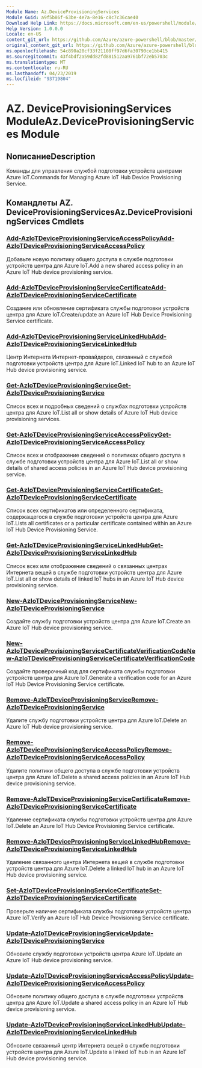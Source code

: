 ```yaml
---
Module Name: Az.DeviceProvisioningServices
Module Guid: a9f5b86f-63be-4e7a-8e16-c8c7c36cae40
Download Help Link: https://docs.microsoft.com/en-us/powershell/module/az.deviceprovisioningservices
Help Version: 1.0.0.0
Locale: en-US
content_git_url: https://github.com/Azure/azure-powershell/blob/master/src/DeviceProvisioningServices/DeviceProvisioningServices/help/Az.DeviceProvisioningServices.md
original_content_git_url: https://github.com/Azure/azure-powershell/blob/master/src/DeviceProvisioningServices/DeviceProvisioningServices/help/Az.DeviceProvisioningServices.md
ms.openlocfilehash: 54c890a20cf33f21108ff97d6fa30790ce1bb415
ms.sourcegitcommit: 43f4bdf2a59dd82fd881512aa9761bf72eb5703c
ms.translationtype: MT
ms.contentlocale: ru-RU
ms.lasthandoff: 04/23/2019
ms.locfileid: "93719804"
---
```

# <span data-ttu-id="9338f-101">AZ. DeviceProvisioningServices Module</span><span class="sxs-lookup"><span data-stu-id="9338f-101">Az.DeviceProvisioningServices Module</span></span>
## <span data-ttu-id="9338f-102">Nописание</span><span class="sxs-lookup"><span data-stu-id="9338f-102">Description</span></span>
<span data-ttu-id="9338f-103">Команды для управления службой подготовки устройств центрами Azure IoT.</span><span class="sxs-lookup"><span data-stu-id="9338f-103">Commands for Managing Azure IoT Hub Device Provisioning Service.</span></span>

## <span data-ttu-id="9338f-104">Командлеты AZ. DeviceProvisioningServices</span><span class="sxs-lookup"><span data-stu-id="9338f-104">Az.DeviceProvisioningServices Cmdlets</span></span>
### [<span data-ttu-id="9338f-105">Add-AzIoTDeviceProvisioningServiceAccessPolicy</span><span class="sxs-lookup"><span data-stu-id="9338f-105">Add-AzIoTDeviceProvisioningServiceAccessPolicy</span></span>](Add-AzIoTDeviceProvisioningServiceAccessPolicy.md)
<span data-ttu-id="9338f-106">Добавьте новую политику общего доступа в службе подготовки устройств центра для Azure IoT.</span><span class="sxs-lookup"><span data-stu-id="9338f-106">Add a new shared access policy in an Azure IoT Hub device provisioning service.</span></span>

### [<span data-ttu-id="9338f-107">Add-AzIoTDeviceProvisioningServiceCertificate</span><span class="sxs-lookup"><span data-stu-id="9338f-107">Add-AzIoTDeviceProvisioningServiceCertificate</span></span>](Add-AzIoTDeviceProvisioningServiceCertificate.md)
<span data-ttu-id="9338f-108">Создание или обновление сертификата службы подготовки устройств центра для Azure IoT.</span><span class="sxs-lookup"><span data-stu-id="9338f-108">Create/update an Azure IoT Hub Device Provisioning Service certificate.</span></span>

### [<span data-ttu-id="9338f-109">Add-AzIoTDeviceProvisioningServiceLinkedHub</span><span class="sxs-lookup"><span data-stu-id="9338f-109">Add-AzIoTDeviceProvisioningServiceLinkedHub</span></span>](Add-AzIoTDeviceProvisioningServiceLinkedHub.md)
<span data-ttu-id="9338f-110">Центр Интернета Интернет-провайдеров, связанный с службой подготовки устройств центра для Azure IoT.</span><span class="sxs-lookup"><span data-stu-id="9338f-110">Linked IoT hub to an Azure IoT Hub device provisioning service.</span></span>

### [<span data-ttu-id="9338f-111">Get-AzIoTDeviceProvisioningService</span><span class="sxs-lookup"><span data-stu-id="9338f-111">Get-AzIoTDeviceProvisioningService</span></span>](Get-AzIoTDeviceProvisioningService.md)
<span data-ttu-id="9338f-112">Список всех и подробных сведений о службах подготовки устройств центра для Azure IoT.</span><span class="sxs-lookup"><span data-stu-id="9338f-112">List all or show details of Azure IoT Hub device provisioning services.</span></span>

### [<span data-ttu-id="9338f-113">Get-AzIoTDeviceProvisioningServiceAccessPolicy</span><span class="sxs-lookup"><span data-stu-id="9338f-113">Get-AzIoTDeviceProvisioningServiceAccessPolicy</span></span>](Get-AzIoTDeviceProvisioningServiceAccessPolicy.md)
<span data-ttu-id="9338f-114">Список всех и отображение сведений о политиках общего доступа в службе подготовки устройств центра для Azure IoT.</span><span class="sxs-lookup"><span data-stu-id="9338f-114">List all or show details of shared access policies in an Azure IoT Hub device provisioning service.</span></span>

### [<span data-ttu-id="9338f-115">Get-AzIoTDeviceProvisioningServiceCertificate</span><span class="sxs-lookup"><span data-stu-id="9338f-115">Get-AzIoTDeviceProvisioningServiceCertificate</span></span>](Get-AzIoTDeviceProvisioningServiceCertificate.md)
<span data-ttu-id="9338f-116">Список всех сертификатов или определенного сертификата, содержащегося в службе подготовки устройств центра для Azure IoT.</span><span class="sxs-lookup"><span data-stu-id="9338f-116">Lists all certificates or a particular certificate contained within an Azure IoT Hub Device Provisioning Service.</span></span>

### [<span data-ttu-id="9338f-117">Get-AzIoTDeviceProvisioningServiceLinkedHub</span><span class="sxs-lookup"><span data-stu-id="9338f-117">Get-AzIoTDeviceProvisioningServiceLinkedHub</span></span>](Get-AzIoTDeviceProvisioningServiceLinkedHub.md)
<span data-ttu-id="9338f-118">Список всех или отображение сведений о связанных центрах Интернета вещей в службе подготовки устройств центра для Azure IoT.</span><span class="sxs-lookup"><span data-stu-id="9338f-118">List all or show details of linked IoT hubs in an Azure IoT Hub device provisioning service.</span></span>

### [<span data-ttu-id="9338f-119">New-AzIoTDeviceProvisioningService</span><span class="sxs-lookup"><span data-stu-id="9338f-119">New-AzIoTDeviceProvisioningService</span></span>](New-AzIoTDeviceProvisioningService.md)
<span data-ttu-id="9338f-120">Создайте службу подготовки устройств центра для Azure IoT.</span><span class="sxs-lookup"><span data-stu-id="9338f-120">Create an Azure IoT Hub device provisioning service.</span></span>

### [<span data-ttu-id="9338f-121">New-AzIoTDeviceProvisioningServiceCertificateVerificationCode</span><span class="sxs-lookup"><span data-stu-id="9338f-121">New-AzIoTDeviceProvisioningServiceCertificateVerificationCode</span></span>](New-AzIoTDeviceProvisioningServiceCertificateVerificationCode.md)
<span data-ttu-id="9338f-122">Создайте проверочный код для сертификата службы подготовки устройств центра для Azure IoT.</span><span class="sxs-lookup"><span data-stu-id="9338f-122">Generate a verification code for an Azure IoT Hub Device Provisioning Service certificate.</span></span>

### [<span data-ttu-id="9338f-123">Remove-AzIoTDeviceProvisioningService</span><span class="sxs-lookup"><span data-stu-id="9338f-123">Remove-AzIoTDeviceProvisioningService</span></span>](Remove-AzIoTDeviceProvisioningService.md)
<span data-ttu-id="9338f-124">Удалите службу подготовки устройств центра для Azure IoT.</span><span class="sxs-lookup"><span data-stu-id="9338f-124">Delete an Azure IoT Hub device provisioning service.</span></span>

### [<span data-ttu-id="9338f-125">Remove-AzIoTDeviceProvisioningServiceAccessPolicy</span><span class="sxs-lookup"><span data-stu-id="9338f-125">Remove-AzIoTDeviceProvisioningServiceAccessPolicy</span></span>](Remove-AzIoTDeviceProvisioningServiceAccessPolicy.md)
<span data-ttu-id="9338f-126">Удалите политики общего доступа в службе подготовки устройств центра для Azure IoT.</span><span class="sxs-lookup"><span data-stu-id="9338f-126">Delete a shared access policies in an Azure IoT Hub device provisioning service.</span></span>

### [<span data-ttu-id="9338f-127">Remove-AzIoTDeviceProvisioningServiceCertificate</span><span class="sxs-lookup"><span data-stu-id="9338f-127">Remove-AzIoTDeviceProvisioningServiceCertificate</span></span>](Remove-AzIoTDeviceProvisioningServiceCertificate.md)
<span data-ttu-id="9338f-128">Удаление сертификата службы подготовки устройств центра для Azure IoT.</span><span class="sxs-lookup"><span data-stu-id="9338f-128">Delete an Azure IoT Hub Device Provisioning Service certificate.</span></span>

### [<span data-ttu-id="9338f-129">Remove-AzIoTDeviceProvisioningServiceLinkedHub</span><span class="sxs-lookup"><span data-stu-id="9338f-129">Remove-AzIoTDeviceProvisioningServiceLinkedHub</span></span>](Remove-AzIoTDeviceProvisioningServiceLinkedHub.md)
<span data-ttu-id="9338f-130">Удаление связанного центра Интернета вещей в службе подготовки устройств центра для Azure IoT.</span><span class="sxs-lookup"><span data-stu-id="9338f-130">Delete a linked IoT hub in an Azure IoT Hub device provisioning service.</span></span>

### [<span data-ttu-id="9338f-131">Set-AzIoTDeviceProvisioningServiceCertificate</span><span class="sxs-lookup"><span data-stu-id="9338f-131">Set-AzIoTDeviceProvisioningServiceCertificate</span></span>](Set-AzIoTDeviceProvisioningServiceCertificate.md)
<span data-ttu-id="9338f-132">Проверьте наличие сертификата службы подготовки устройств центра Azure IoT.</span><span class="sxs-lookup"><span data-stu-id="9338f-132">Verify an Azure IoT Hub Device Provisioning Service certificate.</span></span>

### [<span data-ttu-id="9338f-133">Update-AzIoTDeviceProvisioningService</span><span class="sxs-lookup"><span data-stu-id="9338f-133">Update-AzIoTDeviceProvisioningService</span></span>](Update-AzIoTDeviceProvisioningService.md)
<span data-ttu-id="9338f-134">Обновите службу подготовки устройств центра Azure IoT.</span><span class="sxs-lookup"><span data-stu-id="9338f-134">Update an Azure IoT Hub device provisioning service.</span></span>

### [<span data-ttu-id="9338f-135">Update-AzIoTDeviceProvisioningServiceAccessPolicy</span><span class="sxs-lookup"><span data-stu-id="9338f-135">Update-AzIoTDeviceProvisioningServiceAccessPolicy</span></span>](Update-AzIoTDeviceProvisioningServiceAccessPolicy.md)
<span data-ttu-id="9338f-136">Обновите политику общего доступа в службе подготовки устройств центра для Azure IoT.</span><span class="sxs-lookup"><span data-stu-id="9338f-136">Update a shared access policy in an Azure IoT Hub device provisioning service.</span></span>

### [<span data-ttu-id="9338f-137">Update-AzIoTDeviceProvisioningServiceLinkedHub</span><span class="sxs-lookup"><span data-stu-id="9338f-137">Update-AzIoTDeviceProvisioningServiceLinkedHub</span></span>](Update-AzIoTDeviceProvisioningServiceLinkedHub.md)
<span data-ttu-id="9338f-138">Обновите связанный центр Интернета вещей в службе подготовки устройств центра для Azure IoT.</span><span class="sxs-lookup"><span data-stu-id="9338f-138">Update a linked IoT hub in an Azure IoT Hub device provisioning service.</span></span>

